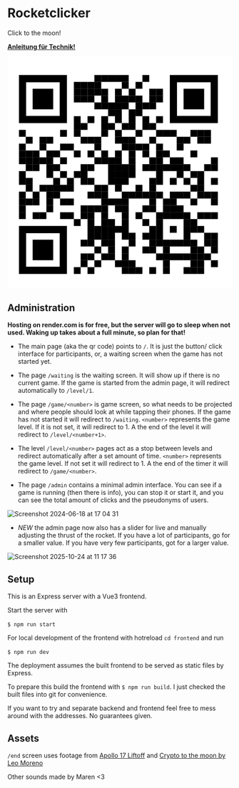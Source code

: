 # Rocketclicker

Click to the moon!

**[Anleitung für Technik!](FOH.md)**


![qr code](public/qr.png)


## Administration

**Hosting on render.com is for free, but the server will go to sleep when not used. Waking up takes about a full minute, so plan for that!**

- The main page (aka the qr code) points to `/`. It is just the button/ click interface for participants, or, a waiting screen when the game has not started yet.

- The page `/waiting` is the waiting screen. It will show up if there is no current game. If the game is started from the admin page, it will redirect automatically to `/level/1`.

- The page `/game/<number>` is game screen, so what needs to be projected and where people should look at while tapping their phones. If the game has not started it will redirect to `/waiting`. `<number>` represents the game level. If it is not set, it will redirect to 1. A the end of the level it will redirect to `/level/<number+1>`.

- The level `/level/<number>` pages act as a stop between levels and redirect automatically after a set amount of time. `<number>` represents the game level. If not set it will redirect to 1. A the end of the timer it will redirect to `/game/<number>`.

- The page `/admin` contains a minimal admin interface. You can see if a game is running (then there is info), you can stop it or start it, and you can see the total amount of clicks and the pseudonyms of users.

<img width="918" alt="Screenshot 2024-06-18 at 17 04 31" src="https://github.com/lislis/rocketclicker/assets/1006478/98931bdc-af44-46c1-b636-5898a9bffd14">

- *NEW* the admin page now also has a slider for live and manually adjusting the thrust of the rocket. If you have a lot of participants, go for a smaller value. If you have very few participants, got for a larger value.

<img width="444" height="156" alt="Screenshot 2025-10-24 at 11 17 36" src="https://github.com/user-attachments/assets/8241621c-8d1c-48a9-b9af-211653f8a91b" />



## Setup

This is an Express server with a Vue3 frontend.

Start the server with

`$ npm run start`

For local development of the frontend with hotreload `cd frontend` and run

`$ npm run dev`

The deployment assumes the built frontend to be served as static files by Express.

To prepare this build the frontend with `$ npm run build`. I just checked the built files into git for convenience.

If you want to try and separate backend and frontend feel free to mess around with the addresses. No guarantees given.

## Assets

`/end` screen uses footage from [Apollo 17 Liftoff](https://www.youtube.com/watch?v=9HQfauGJaTs) and [Crypto to the moon by Leo Moreno](https://www.youtube.com/watch?v=Bke8vvZSEMg)

Other sounds made by Maren <3
